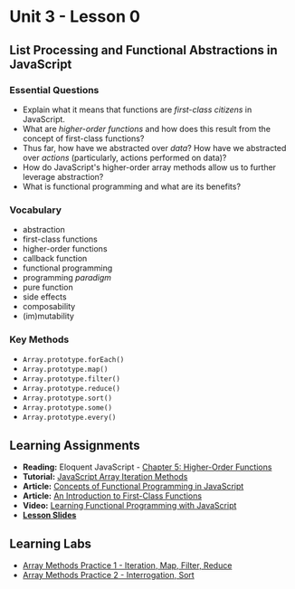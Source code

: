 # Unit 3 - Lesson 0
## List Processing and Functional Abstractions in JavaScript

### Essential Questions
* Explain what it means that functions are _first-class citizens_ in JavaScript.
* What are _higher-order functions_ and how does this result from the concept of first-class functions?
* Thus far, how have we abstracted over _data_? How have we abstracted over _actions_ (particularly, actions performed on data)?
* How do JavaScript's higher-order array methods allow us to further leverage abstraction?
* What is functional programming and what are its benefits?

### Vocabulary
* abstraction
* first-class functions
* higher-order functions
* callback function
* functional programming
* programming _paradigm_
* pure function
* side effects
* composability  
* (im)mutability

### Key Methods
* `Array.prototype.forEach()` 
* `Array.prototype.map()`
* `Array.prototype.filter()`
* `Array.prototype.reduce()`
* `Array.prototype.sort()`
* `Array.prototype.some()`
* `Array.prototype.every()`

## Learning Assignments
* **Reading:** Eloquent JavaScript - [Chapter 5: Higher-Order Functions](https://eloquentjavascript.net/05_higher_order.html)
* **Tutorial:** [JavaScript Array Iteration Methods](https://teamtreehouse.com/library/javascript-array-iteration-methods)
* **Article:** [Concepts of Functional Programming in JavaScript](https://medium.com/the-renaissance-developer/concepts-of-functional-programming-in-javascript-6bc84220d2aa)
* **Article:** [An Introduction to First-Class Functions](https://medium.com/launch-school/javascript-weekly-an-introduction-to-first-class-functions-9d069e6fb137)
* **Video:** [Learning Functional Programming with JavaScript](https://www.youtube.com/watch?v=e-5obm1G_FY)
* [**Lesson Slides**](https://docs.google.com/presentation/d/14bX3QWVcgiMcuRgi7XHY7t5ackVVq2ysIIcqhXIWKqM/edit?usp=sharing)

## Learning Labs
* [Array Methods Practice 1 - Iteration, Map, Filter, Reduce](https://github.com/The-Marcy-Lab-School/se-unit-3-structured_problem_solving/blob/master/lesson-0-functional_abstractions/practice/map-filter-reduce.md)
* [Array Methods Practice 2 - Interrogation, Sort](https://github.com/The-Marcy-Lab-School/se-unit-3-structured_problem_solving/blob/master/lesson-0-functional_abstractions/practice/interrogation-sort.md) 
